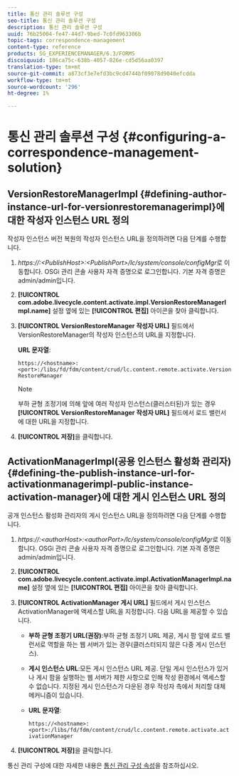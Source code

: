 ```yaml
---
title: 통신 관리 솔루션 구성
seo-title: 통신 관리 솔루션 구성
description: 통신 관리 솔루션 구성
uuid: 76b25004-fe47-44d7-9bed-7c0fd963306b
topic-tags: correspondence-management
content-type: reference
products: SG_EXPERIENCEMANAGER/6.3/FORMS
discoiquuid: 186ca75c-638b-4057-826e-cd5d56aa0397
translation-type: tm+mt
source-git-commit: a873cf3e7efd3bc9cd4744bf09078d9040efcdda
workflow-type: tm+mt
source-wordcount: '296'
ht-degree: 1%

---
```



# 통신 관리 솔루션 구성 {#configuring-a-correspondence-management-solution}

## VersionRestoreManagerImpl {#defining-author-instance-url-for-versionrestoremanagerimpl}에 대한 작성자 인스턴스 URL 정의

작성자 인스턴스 버전 복원의 작성자 인스턴스 URL을 정의하려면 다음 단계를 수행합니다.

1. *https://:&lt;PublishHost>:&lt;PublishPort>/lc/system/console/configMgr*&#x200B;로 이동합니다. OSGi 관리 콘솔 사용자 자격 증명으로 로그인합니다. 기본 자격 증명은 admin/admin입니다.
1. **[!UICONTROL com.adobe.livecycle.content.activate.impl.VersionRestoreManagerImpl.name]** 설정 옆에 있는 **[!UICONTROL 편집]** 아이콘을 찾아 클릭합니다.
1. **[!UICONTROL VersionRestoreManager 작성자 URL]** 필드에서 VersionRestoreManager의 작성자 인스턴스의 URL을 지정합니다.

   **URL 문자열**:

   `https://<hostname>:<port>:/libs/fd/fdm/content/crud/lc.content.remote.activate.VersionRestoreManager`

   >[!NOTE]
   >
   >부하 균형 조정기에 의해 앞에 여러 작성자 인스턴스(클러스터된)가 있는 경우 **[!UICONTROL VersionRestoreManager 작성자 URL]** 필드에서 로드 밸런서에 대한 URL을 지정합니다.

1. **[!UICONTROL 저장]**&#x200B;을 클릭합니다.

## ActivationManagerImpl(공용 인스턴스 활성화 관리자) {#defining-the-publish-instance-url-for-activationmanagerimpl-public-instance-activation-manager}에 대한 게시 인스턴스 URL 정의

공개 인스턴스 활성화 관리자의 게시 인스턴스 URL을 정의하려면 다음 단계를 수행합니다.

1. *https://:&lt;authorHost>:&lt;authorPort>/lc/system/console/configMgr*&#x200B;로 이동합니다. OSGi 관리 콘솔 사용자 자격 증명으로 로그인합니다. 기본 자격 증명은 admin/admin입니다.
1. **[!UICONTROL com.adobe.livecycle.content.activate.impl.ActivationManagerImpl.name]** 설정 옆에 있는 **[!UICONTROL 편집]** 아이콘을 찾아 클릭합니다.
1. **[!UICONTROL ActivationManager 게시 URL]** 필드에서 게시 인스턴스 ActivationManager에 액세스할 URL을 지정합니다. 다음 URL을 제공할 수 있습니다.

   * **부하 균형 조정기 URL(권장)**:부하 균형 조정기 URL 제공, 게시 팜 앞에 로드 밸런서로 역할을 하는 웹 서버가 있는 경우(클러스터되지 않은 다중 게시 인스턴스).
   * **게시 인스턴스 URL**:모든 게시 인스턴스 URL 제공. 단일 게시 인스턴스가 있거나 게시 팜을 실행하는 웹 서버가 제한 사항으로 인해 작성 환경에서 액세스할 수 없습니다. 지정된 게시 인스턴스가 다운된 경우 작성자 측에서 처리할 대체 메커니즘이 있습니다.
   * **URL 문자열**:

      `https://<hostname>:<port>:/libs/fd/fdm/content/crud/lc.content.remote.activate.activationManager`

1. **[!UICONTROL 저장]**&#x200B;을 클릭합니다.

통신 관리 구성에 대한 자세한 내용은 [통신 관리 구성 속성](https://helpx.adobe.com/aem-forms/6-2/cm-configuration-properties.html)을 참조하십시오.
